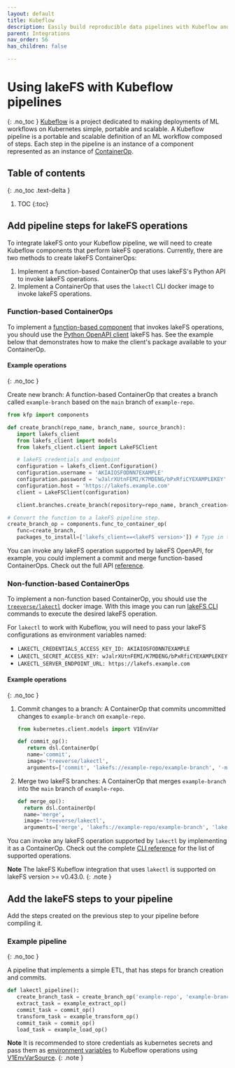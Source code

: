 ```yaml
---
layout: default
title: Kubeflow
description: Easily build reproducible data pipelines with Kubeflow and lakeFS using commits, without modifying the code or logic of your job. 
parent: Integrations
nav_order: 56
has_children: false

---
```

# Using lakeFS with Kubeflow pipelines
{: .no_toc }
[Kubeflow](https://www.kubeflow.org/docs/about/kubeflow/) is a project dedicated to making deployments of ML workflows on Kubernetes simple, portable and scalable.
A Kubeflow pipeline is a portable and scalable definition of an ML workflow composed of steps. Each step in the pipeline is an instance of a component represented as an instance of [ContainerOp](https://kubeflow-pipelines.readthedocs.io/en/latest/source/kfp.dsl.html#kfp.dsl.ContainerOp).
  
## Table of contents
{: .no_toc .text-delta } 

1. TOC 
{:toc}  


## Add pipeline steps for lakeFS operations

To integrate lakeFS onto your Kubeflow pipeline, we will need to create Kubeflow components that perform lakeFS operations.
Currently, there are two methods to create lakeFS ContainerOps:
1. Implement a function-based ContainerOp that uses lakeFS's Python API to invoke lakeFS operations.
1. Implement a ContainerOp that uses the `lakectl` CLI docker image to invoke lakeFS operations.

### Function-based ContainerOps 

To implement a [function-based component](https://www.kubeflow.org/docs/components/pipelines/sdk/python-function-components/) that invokes lakeFS operations, 
you should use the [Python OpenAPI client](python.md) lakeFS has. See the example below that demonstrates how to make the client's package available to your ContainerOp.   

#### Example operations
{: .no_toc }

Create new branch: A function-based ContainerOp that creates a branch called `example-branch` based on the `main` branch of `example-repo`.

```python
from kfp import components

def create_branch(repo_name, branch_name, source_branch):
   import lakefs_client
   from lakefs_client import models
   from lakefs_client.client import LakeFSClient

   # lakeFS credentials and endpoint
   configuration = lakefs_client.Configuration()
   configuration.username = 'AKIAIOSFODNN7EXAMPLE'
   configuration.password = 'wJalrXUtnFEMI/K7MDENG/bPxRfiCYEXAMPLEKEY'
   configuration.host = 'https://lakefs.example.com'
   client = LakeFSClient(configuration)

   client.branches.create_branch(repository=repo_name, branch_creation=models.BranchCreation(name=branch_name, source=source_branch))

# Convert the function to a lakeFS pipeline step.
create_branch_op = components.func_to_container_op(
   func=create_branch,
   packages_to_install=['lakefs_client==<lakeFS version>']) # Type in the lakeFS version you are using
```

You can invoke any lakeFS operation supported by lakeFS OpenAPI, for example, you could implement a commit and merge function-based ContainerOps. 
Check out the full API [reference](https://docs.lakefs.io/reference/api.html).    

### Non-function-based ContainerOps

To implement a non-function based ContainerOp, you should use the [`treeverse/lakectl`]((https://hub.docker.com/r/treeverse/lakectl)) docker image.
With this image you can run [lakeFS CLI](../quickstart/lakefs_cli.md) commands to execute the desired lakeFS operation.

For `lakectl` to work with Kubeflow, you will need to pass your lakeFS configurations as environment variables named:

* `LAKECTL_CREDENTIALS_ACCESS_KEY_ID: AKIAIOSFODNN7EXAMPLE`
* `LAKECTL_SECRET_ACCESS_KEY: wJalrXUtnFEMI/K7MDENG/bPxRfiCYEXAMPLEKEY`
* `LAKECTL_SERVER_ENDPOINT_URL: https://lakefs.example.com`

#### Example operations
{: .no_toc }

1. Commit changes to a branch: A ContainerOp that commits uncommitted changes to `example-branch` on `example-repo`.

   ```python
   from kubernetes.client.models import V1EnvVar

   def commit_op():
      return dsl.ContainerOp(
      name='commit',
      image='treeverse/lakectl',
      arguments=['commit', 'lakefs://example-repo/example-branch', '-m', 'commit message']).add_env_variable(V1EnvVar(name='LAKECTL_CREDENTIALS_ACCESS_KEY_ID',value='AKIAIOSFODNN7EXAMPLE')).add_env_variable(V1EnvVar(name='LAKECTL_CREDENTIALS_SECRET_ACCESS_KEY',value='wJalrXUtnFEMI/K7MDENG/bPxRfiCYEXAMPLEKEY')).add_env_variable(V1EnvVar(name='LAKECTL_SERVER_ENDPOINT_URL',value='https://lakefs.example.com'))
   ```
1. Merge two lakeFS branches: A ContainerOp that merges `example-branch` into the `main` branch of `example-repo`.
    
   ```python
   def merge_op():
     return dsl.ContainerOp(
     name='merge',
     image='treeverse/lakectl',
     arguments=['merge', 'lakefs://example-repo/example-branch', 'lakefs://example-repo/main']).add_env_variable(V1EnvVar(name='LAKECTL_CREDENTIALS_ACCESS_KEY_ID',value='AKIAIOSFODNN7EXAMPLE')).add_env_variable(V1EnvVar(name='LAKECTL_CREDENTIALS_SECRET_ACCESS_KEY',value='wJalrXUtnFEMI/K7MDENG/bPxRfiCYEXAMPLEKEY')).add_env_variable(V1EnvVar(name='LAKECTL_SERVER_ENDPOINT_URL',value='https://lakefs.example.com'))
   ```

You can invoke any lakeFS operation supported by `lakectl` by implementing it as a ContainerOp. Check out the complete [CLI reference](https://docs.lakefs.io/reference/commands.html) for the list of supported operations.


**Note**
The lakeFS Kubeflow integration that uses `lakectl` is supported on lakeFS version >= v0.43.0.
{: .note }

## Add the lakeFS steps to your pipeline

Add the steps created on the previous step to your pipeline before compiling it. 

### Example pipeline
{: .no_toc }

A pipeline that implements a simple ETL, that has steps for branch creation and commits.    

```python
def lakectl_pipeline():
   create_branch_task = create_branch_op('example-repo', 'example-branch', 'main') # A function-based component   
   extract_task = example_extract_op() 
   commit_task = commit_op()
   transform_task = example_transform_op()
   commit_task = commit_op()
   load_task = example_load_op()
```


**Note**
It is recommended to store credentials as kubernetes secrets and pass them as [environment variables](https://kubernetes.io/docs/concepts/configuration/secret/#using-secrets-as-environment-variables ) to Kubeflow operations using [V1EnvVarSource](https://github.com/kubernetes-client/python/blob/master/kubernetes/docs/V1EnvVarSource.md).
{: .note }